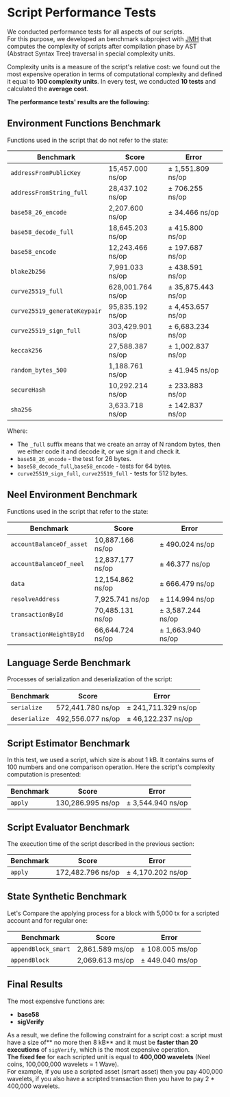 # Script Performance Tests

We conducted performance tests for all aspects of our scripts.  
For this purpose, we developed an benchmark subproject with [JMH](http://openjdk.java.net/projects/code-tools/jmh/) that computes the complexity of scripts after compilation phase by AST \(Abstract Syntax Tree\) traversal in special complexity units.

Complexity units is a measure of the script's relative cost: we found out the most expensive operation in terms of computational complexity and defined it equal to **100 complexity units**. In every test, we conducted **10 tests** and calculated the **average cost**. 

**The performance tests' results are the following:**

## Environment Functions Benchmark

Functions used in the script that do not refer to the state:

| Benchmark | Score | Error |
| --- | --- | --- |
| `addressFromPublicKey` | 15\,457.000 ns/op | ± 1\,551.809 ns/op |
| `addressFromString_full` | 28\,437.102 ns/op | ± 706.255 ns/op |
| `base58_26_encode` | 2\,207.600 ns/op | ± 34.466 ns/op |
| `base58_decode_full` | 18\,645.203 ns/op | ± 415.800 ns/op |
| `base58_encode` | 12\,243.466 ns/op | ± 197.687 ns/op |
| `blake2b256` | 7\,991.033 ns/op | ± 438.591 ns/op |
| `curve25519_full` | 628\,001.764 ns/op | ± 35\,875.443 ns/op |
| `curve25519_generateKeypair` | 95\,835.192 ns/op | ± 4\,453.657 ns/op |
| `curve25519_sign_full` | 303\,429.901 ns/op | ± 6\,683.234 ns/op |
| `keccak256` | 27\,588.387 ns/op | ± 1\,002.837 ns/op |
| `random_bytes_500` | 1\,188.761 ns/op | ± 41.945 ns/op |
| `secureHash` | 10\,292.214 ns/op | ± 233.883 ns/op |
| `sha256` | 3\,633.718 ns/op | ± 142.837 ns/op |

Where:

* The `_full` suffix means that we create an array of N random bytes, then we either code it and decode it, or we sign it and check it.
* `base58_26_encode` - the test for 26 bytes.
* `base58_decode_full`,`base58_encode` - tests for 64 bytes.
* `curve25519_sign_full`, `curve25519_full` - tests for 512 bytes.

## Neel Environment Benchmark

Functions used in the script that refer to the state:

| Benchmark | Score | Error |
| --- | --- | --- |
| `accountBalanceOf_asset` | 10\,887.166 ns/op | ± 490.024 ns/op |
| `accountBalanceOf_neel` | 12\,837.177 ns/op | ± 46.377 ns/op |
| `data` | 12\,154.862 ns/op | ± 666.479 ns/op |
| `resolveAddress` | 7\,925.741 ns/op | ± 114.994 ns/op |
| `transactionById` | 70\,485.131 ns/op | ± 3\,587.244 ns/op |
| `transactionHeightById` | 66\,644.724 ns/op | ± 1\,663.940 ns/op |

## Language Serde Benchmark

Processes of serialization and deserialization of the script:

| Benchmark | Score | Error |
| --- | --- | --- |
| `serialize` | 572\,441.780 ns/op | ± 241\,711.329 ns/op |
| `deserialize` | 492\,556.077 ns/op | ± 46\,122.237 ns/op |

## Script Estimator Benchmark

In this test, we used a script, which size is about 1 kB. It contains sums of 100 numbers and one comparison operation. Here the script's complexity computation is presented:

| Benchmark | Score | Error |
| --- | --- | --- |
| `apply` | 130\,286.995 ns/op | ± 3\,544.940 ns/op |

## Script Evaluator Benchmark

The execution time of the script described in the previous section:

| Benchmark | Score | Error |
| --- | --- | --- |
| `apply` | 172\,482.796 ns/op | ± 4\,170.202 ns/op |

## State Synthetic Benchmark

Let's Compare the applying process for a block with 5\,000 tx for a scripted account and for regular one:

| Benchmark | Score | Error |
| --- | --- | --- |
| `appendBlock_smart` | 2\,861.589 ms/op | ± 108.005 ms/op |
| `appendBlock` | 2\,069.613 ms/op | ± 449.040 ms/op |

## Final Results

 The most expensive functions are:

* **base58**
* **sigVerify**

As a result, we define the following constraint for a script cost: a script must have a size of** no more then 8 kB** and it must be **faster than 20 executions** of `sigVerify`, which is the most expensive operation.  
**The fixed fee** for each scripted unit is equal to **400,000 wavelets** \(Neel coins, 100,000,000 wavelets = 1 Wave\).  
For example, if you use a scripted asset \(smart asset\) then you pay 400,000 wavelets, if you also have a scripted transaction then you have to pay 2 \* 400,000 wavelets.

